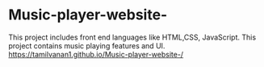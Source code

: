 # Music-player-website-
This project includes front end languages like HTML,CSS, JavaScript. This project contains music playing features and UI.
https://tamilvanan1.github.io/Music-player-website-/
